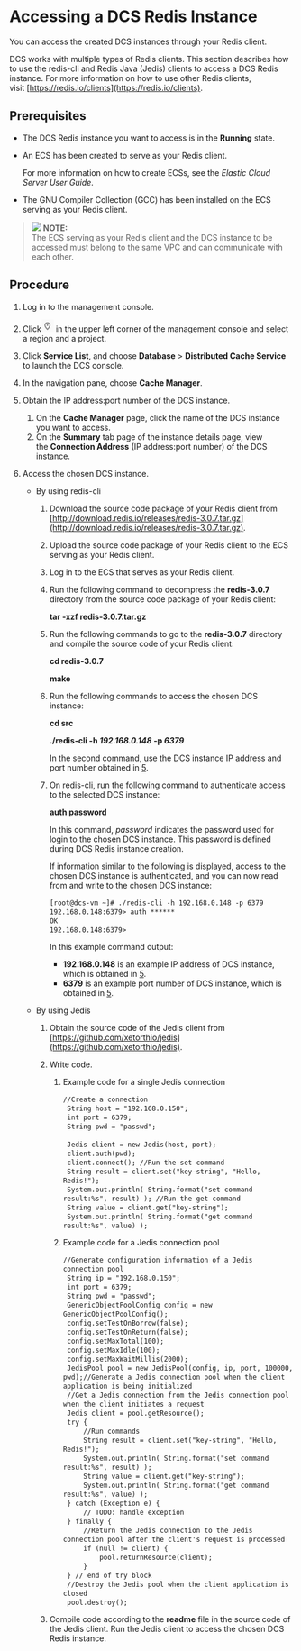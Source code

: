 # Accessing a DCS Redis Instance<a name="EN-US_TOPIC_0237970590"></a>

You can access the created DCS instances through your Redis client.

DCS works with multiple types of Redis clients. This section describes how to use the redis-cli and Redis Java \(Jedis\) clients to access a DCS Redis instance. For more information on how to use other Redis clients, visit [https://redis.io/clients](https://redis.io/clients).

## Prerequisites<a name="section42371273"></a>

-   The DCS Redis instance you want to access is in the  **Running**  state.
-   An ECS has been created to serve as your Redis client.

    For more information on how to create ECSs, see the  _Elastic Cloud Server User Guide_.

-   The GNU Compiler Collection \(GCC\) has been installed on the ECS serving as your Redis client.

>![](/images/icon-note.gif) **NOTE:**   
>The ECS serving as your Redis client and the DCS instance to be accessed must belong to the same VPC and can communicate with each other.  

## Procedure<a name="section45797138"></a>

1.  Log in to the management console.
2.  Click![](figures/icon-region.png)  in the upper left corner of the management console and select a region and a project.
3.  Click  **Service List**, and choose **Database** \> **Distributed Cache Service**  to launch the DCS console.
4.  In the navigation pane, choose  **Cache Manager**.
5.  <a name="li5978963511441"></a>Obtain the IP address:port number of the DCS instance.
    1.  On the  **Cache Manager**  page, click the name of the DCS instance you want to access.
    2.  On the  **Summary** tab page of the instance details page, view the **Connection Address**  \(IP address:port number\) of the DCS instance.

6.  Access the chosen DCS instance.
    -   By using redis-cli
        1.  Download the source code package of your Redis client from  [http://download.redis.io/releases/redis-3.0.7.tar.gz](http://download.redis.io/releases/redis-3.0.7.tar.gz).
        2.  Upload the source code package of your Redis client to the ECS serving as your Redis client.
        3.  Log in to the ECS that serves as your Redis client.
        4.  Run the following command to decompress the  **redis-3.0.7**  directory from the source code package of your Redis client:

            **tar -xzf redis-3.0.7.tar.gz**

        5.  Run the following commands to go to the  **redis-3.0.7**  directory and compile the source code of your Redis client:

            **cd redis-3.0.7**

            **make**

        6.  Run the following commands to access the chosen DCS instance:

            **cd src**

            **./redis-cli -h  _192.168.0.148_  -p  _6379_**

            In the second command, use the DCS instance IP address and port number obtained in  [5](#li5978963511441).

        7.  On redis-cli, run the following command to authenticate access to the selected DCS instance:

            **auth password**

            In this command,  _password_  indicates the password used for login to the chosen DCS instance. This password is defined during DCS Redis instance creation.

            If information similar to the following is displayed, access to the chosen DCS instance is authenticated, and you can now read from and write to the chosen DCS instance:

            ```
            [root@dcs-vm ~]# ./redis-cli -h 192.168.0.148 -p 6379
            192.168.0.148:6379> auth ******
            OK
            192.168.0.148:6379>
            ```

            In this example command output:

            -   **192.168.0.148**  is an example IP address of DCS instance, which is obtained in  [5](#li5978963511441).
            -   **6379**  is an example port number of DCS instance, which is obtained in  [5](#li5978963511441).

    -   By using Jedis
        1.  Obtain the source code of the Jedis client from  [https://github.com/xetorthio/jedis](https://github.com/xetorthio/jedis).
        2.  Write code.
            1.  Example code for a single Jedis connection

                ```
                //Create a connection
                 String host = "192.168.0.150"; 
                 int port = 6379; 
                 String pwd = "passwd"; 
                  
                 Jedis client = new Jedis(host, port); 
                 client.auth(pwd);
                 client.connect(); //Run the set command
                 String result = client.set("key-string", "Hello, Redis!"); 
                 System.out.println( String.format("set command result:%s", result) ); //Run the get command
                 String value = client.get("key-string"); 
                 System.out.println( String.format("get command result:%s", value) );
                ```

            2.  Example code for a Jedis connection pool

                ```
                //Generate configuration information of a Jedis connection pool
                 String ip = "192.168.0.150"; 
                 int port = 6379; 
                 String pwd = "passwd"; 
                 GenericObjectPoolConfig config = new GenericObjectPoolConfig(); 
                 config.setTestOnBorrow(false); 
                 config.setTestOnReturn(false); 
                 config.setMaxTotal(100); 
                 config.setMaxIdle(100); 
                 config.setMaxWaitMillis(2000); 
                 JedisPool pool = new JedisPool(config, ip, port, 100000, pwd);//Generate a Jedis connection pool when the client application is being initialized
                 //Get a Jedis connection from the Jedis connection pool when the client initiates a request
                 Jedis client = pool.getResource(); 
                 try { 
                     //Run commands
                     String result = client.set("key-string", "Hello, Redis!"); 
                     System.out.println( String.format("set command result:%s", result) ); 
                     String value = client.get("key-string"); 
                     System.out.println( String.format("get command result:%s", value) ); 
                 } catch (Exception e) { 
                     // TODO: handle exception
                 } finally { 
                     //Return the Jedis connection to the Jedis connection pool after the client's request is processed
                     if (null != client) { 
                         pool.returnResource(client); 
                     } 
                 } // end of try block
                 //Destroy the Jedis pool when the client application is closed
                 pool.destroy();
                ```

        3.  Compile code according to the  **readme**  file in the source code of the Jedis client. Run the Jedis client to access the chosen DCS Redis instance.



